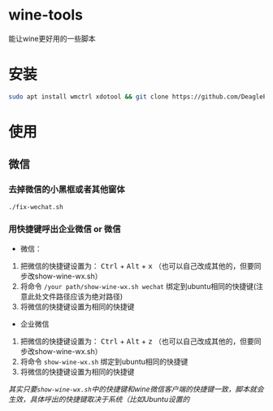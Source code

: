 # wine-tools
能让wine更好用的一些脚本

# 安装
```sh
sudo apt install wmctrl xdotool && git clone https://github.com/DeaglePC/wine-tools.git && cd wine-tools
```

# 使用
## 微信
### 去掉微信的小黑框或者其他窗体
```sh
./fix-wechat.sh
```

### 用快捷键呼出企业微信 or  微信
 * 微信：
1. 把微信的快捷键设置为： <kbd>Ctrl</kbd> + <kbd>Alt</kbd> + <kbd>x</kbd>  （也可以自己改成其他的，但要同步改show-wine-wx.sh）  
2. 将命令 `/your path/show-wine-wx.sh wechat` 绑定到ubuntu相同的快捷键(注意此处文件路径应该为绝对路径)  
3. 将微信的快捷键设置为相同的快捷键  


* 企业微信
1. 把微信的快捷键设置为： <kbd>Ctrl</kbd> + <kbd>Alt</kbd> + <kbd>z</kbd>  （也可以自己改成其他的，但要同步改show-wine-wx.sh）  
2. 将命令 `show-wine-wx.sh` 绑定到ubuntu相同的快捷键  
3. 将微信的快捷键设置为相同的快捷键  

*其实只要`show-wine-wx.sh`中的快捷键和wine微信客户端的快捷键一致，脚本就会生效，具体呼出的快捷键取决于系统（比如Ubuntu设置的*

